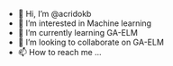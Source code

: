 - 👋 Hi, I’m @acridokb
- 👀 I’m interested in Machine learning
- 🌱 I’m currently learning GA-ELM
- 💞️ I’m looking to collaborate on GA-ELM
- 📫 How to reach me ...

<!---
acridokb/acridokb is a ✨ special ✨ repository because its `README.md` (this file) appears on your GitHub profile.
You can click the Preview link to take a look at your changes.
--->
